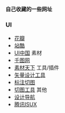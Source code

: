 
#### 自己收藏的一些网址
### UI
* [花瓣](http://huaban.com/)
* [站酷](http://www.zcool.com.cn/)
* [UI中国](http://www.ui.cn/)
素材 
* [千图网](http://www.58pic.com/)
* [素材天下](http://www.sucaitianxia.com/)
工具/插件 
* [矢量设计工具](http://www.sketchcn.com/)
* [标注切图](http://www.fancynode.com.cn/pxcook/home)
* [切图工具](http://www.cutterman.cn/)
其他
* [设计导航](http://hao.shejidaren.com/) 
* [腾讯ISUX](https://isux.tencent.com/) 
